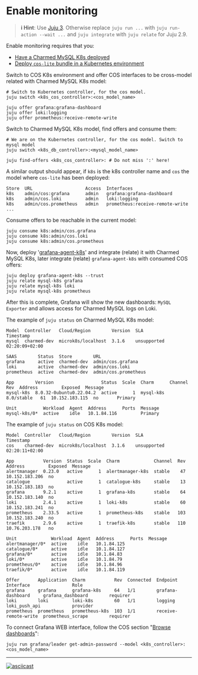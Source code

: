 # Enable monitoring
> **:information_source: Hint**: Use [Juju 3](/t/5064). Otherwise replace `juju run ...` with `juju run-action --wait ...` and `juju integrate` with `juju relate` for Juju 2.9.

Enable monitoring requires that you:
* [Have a Charmed MySQL K8s deployed](/t/9677)
* [Deploy `cos-lite` bundle in a Kubernetes environment](https://charmhub.io/topics/canonical-observability-stack/tutorials/install-microk8s)

Switch to COS K8s environment and offer COS interfaces to be cross-model related with Charmed MySQL K8s model:
```shell
# Switch to Kubernetes controller, for the cos model.
juju switch <k8s_cos_controller>:<cos_model_name>

juju offer grafana:grafana-dashboard
juju offer loki:logging
juju offer prometheus:receive-remote-write
```

Switch to Charmed MySQL K8s model, find offers and consume them:
```shell
# We are on the Kubernetes controller, for the cos model. Switch to mysql model
juju switch <k8s_db_controller>:<mysql_model_name>

juju find-offers <k8s_cos_controller>: # Do not miss ':' here!
```

A similar output should appear, if `k8s` is the k8s controller name and `cos` the model where `cos-lite` has been deployed:
```shell
Store  URL                    Access  Interfaces
k8s    admin/cos:grafana      admin   grafana:grafana-dashboard
k8s    admin/cos.loki         admin   loki:logging
k8s    admin/cos.prometheus   admin   prometheus:receive-remote-write
...
```

Consume offers to be reachable in the current model:
```shell
juju consume k8s:admin/cos.grafana
juju consume k8s:admin/cos.loki
juju consume k8s:admin/cos.prometheus
```

Now, deploy '[grafana-agent-k8s](https://charmhub.io/grafana-agent-k8s)' and integrate (relate) it with Charmed MySQL K8s, later integrate (relate) `grafana-agent-k8s` with consumed COS offers:
```shell
juju deploy grafana-agent-k8s --trust
juju relate mysql-k8s grafana
juju relate mysql-k8s loki
juju relate mysql-k8s prometheus
```

After this is complete, Grafana will show the new dashboards: `MySQL Exporter` and allows access for Charmed MySQL logs on Loki.

The example of `juju status` on Charmed MySQL K8s model:
```shell
Model  Controller   Cloud/Region        Version  SLA          Timestamp
mysql  charmed-dev  microk8s/localhost  3.1.6    unsupported  02:20:09+02:00

SAAS        Status  Store        URL
grafana     active  charmed-dev  admin/cos.grafana
loki        active  charmed-dev  admin/cos.loki
prometheus  active  charmed-dev  admin/cos.prometheus

App        Version                  Status  Scale  Charm      Channel     Rev  Address         Exposed  Message
mysql-k8s  8.0.32-0ubuntu0.22.04.2  active      1  mysql-k8s  8.0/stable   61  10.152.183.115  no       Primary

Unit          Workload  Agent  Address      Ports  Message
mysql-k8s/0*  active    idle   10.1.84.116         Primary
```

The example of `juju status` on COS K8s model:
```shell
Model  Controller   Cloud/Region        Version  SLA          Timestamp
cos    charmed-dev  microk8s/localhost  3.1.6    unsupported  02:20:11+02:00

App           Version  Status  Scale  Charm             Channel  Rev  Address         Exposed  Message
alertmanager  0.23.0   active      1  alertmanager-k8s  stable    47  10.152.183.206  no       
catalogue              active      1  catalogue-k8s     stable    13  10.152.183.183  no       
grafana       9.2.1    active      1  grafana-k8s       stable    64  10.152.183.140  no       
loki          2.4.1    active      1  loki-k8s          stable    60  10.152.183.241  no       
prometheus    2.33.5   active      1  prometheus-k8s    stable   103  10.152.183.240  no       
traefik       2.9.6    active      1  traefik-k8s       stable   110  10.76.203.178   no       

Unit             Workload  Agent  Address      Ports  Message
alertmanager/0*  active    idle   10.1.84.125         
catalogue/0*     active    idle   10.1.84.127         
grafana/0*       active    idle   10.1.84.83          
loki/0*          active    idle   10.1.84.79          
prometheus/0*    active    idle   10.1.84.96          
traefik/0*       active    idle   10.1.84.119         

Offer       Application  Charm           Rev  Connected  Endpoint              Interface                Role
grafana     grafana      grafana-k8s     64   1/1        grafana-dashboard     grafana_dashboard        requirer
loki        loki         loki-k8s        60   1/1        logging               loki_push_api            provider
prometheus  prometheus   prometheus-k8s  103  1/1        receive-remote-write  prometheus_scrape        requirer
```

To connect Grafana WEB interface, follow the COS section "[Browse dashboards](https://charmhub.io/topics/canonical-observability-stack/tutorials/install-microk8s)":
```shell
juju run grafana/leader get-admin-password --model <k8s_controller>:<cos_model_name>
```
---

[![asciicast](https://asciinema.org/a/580608.svg)](https://asciinema.org/a/580608)